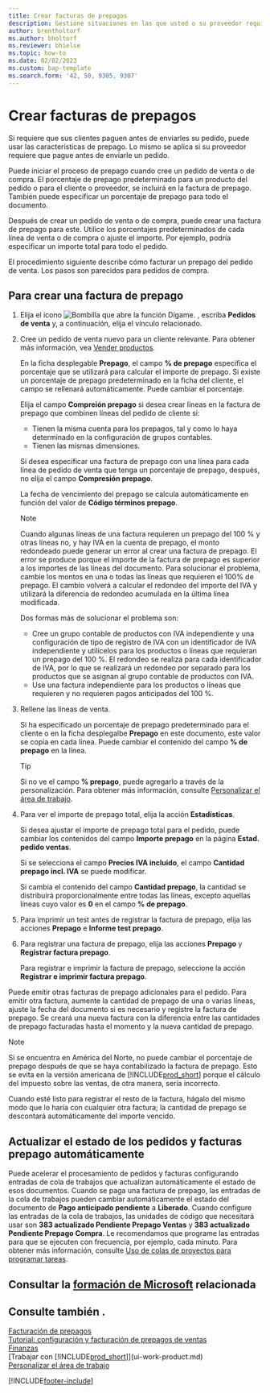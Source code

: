 ```yaml
---
title: Crear facturas de prepagos
description: Gestione situaciones en las que usted o su proveedor requieran prepago. Utilice los porcentajes predeterminados de cada línea de venta o de compra o ajuste el importe según sea necesario.
author: brentholtorf
ms.author: bholtorf
ms.reviewer: bhielse
ms.topic: how-to
ms.date: 02/02/2023
ms.custom: bap-template
ms.search.form: '42, 50, 9305, 9307'
---
```

# Crear facturas de prepagos

Si requiere que sus clientes paguen antes de enviarles su pedido, puede usar las características de prepago. Lo mismo se aplica si su proveedor requiere que pague antes de enviarle un pedido.  

Puede iniciar el proceso de prepago cuando cree un pedido de venta o de compra. El porcentaje de prepago predeterminado para un producto del pedido o para el cliente o proveedor, se incluirá en la factura de prepago. También puede especificar un porcentaje de prepago para todo el documento.

Después de crear un pedido de venta o de compra, puede crear una factura de prepago para este. Utilice los porcentajes predeterminados de cada línea de venta o de compra o ajuste el importe. Por ejemplo, podría especificar un importe total para todo el pedido.  

El procedimiento siguiente describe cómo facturar un prepago del pedido de venta. Los pasos son parecidos para pedidos de compra.  

## Para crear una factura de prepago

1. Elija el icono ![Bombilla que abre la función Dígame.](media/ui-search/search_small.png "Dígame qué desea hacer") , escriba **Pedidos de venta** y, a continuación, elija el vínculo relacionado.  
2. Cree un pedido de venta nuevo para un cliente relevante. Para obtener más información, vea [Vender productos](sales-how-sell-products.md).  

    En la ficha desplegable **Prepago**, el campo **% de prepago** especifica el porcentaje que se utilizará para calcular el importe de prepago. Si existe un porcentaje de prepago predeterminado en la ficha del cliente, el campo se rellenará automáticamente. Puede cambiar el porcentaje. <!--This percentage is applied to lines where the item on that line does not already specify a prepayment percentage. The prepayment percentage is only copied from the header to lines that do not copy the default prepayment percentage from the item.-->  

    Elija el campo **Compreión prepago** si desea crear líneas en la factura de prepago que combinen líneas del pedido de cliente si:  

    - Tienen la misma cuenta para los prepagos, tal y como lo haya determinado en la configuración de grupos contables.  
    - Tienen las mismas dimensiones.  

    Si desea especificar una factura de prepago con una línea para cada línea de pedido de venta que tenga un porcentaje de prepago, después, no elija el campo **Compresión prepago**.  

    La fecha de vencimiento del prepago se calcula automáticamente en función del valor de **Código términos prepago**.

    > [!NOTE]
    > Cuando algunas líneas de una factura requieren un prepago del 100 % y otras líneas no, y hay IVA en la cuenta de prepago, el monto redondeado puede generar un error al crear una factura de prepago. El error se produce porque el importe de la factura de prepago es superior a los importes de las líneas del documento. Para solucionar el problema, cambie los montos en una o todas las líneas que requieren el 100% de prepago. El cambio volverá a calcular el redondeo del importe del IVA y utilizará la diferencia de redondeo acumulada en la última línea modificada.
    >
    > Dos formas más de solucionar el problema son:
    >
    > * Cree un grupo contable de productos con IVA independiente y una configuración de tipo de registro de IVA con un identificador de IVA independiente y utilícelos para los productos o líneas que requieran un prepago del 100 %. El redondeo se realiza para cada identificador de IVA, por lo que se realizará un redondeo por separado para los productos que se asignan al grupo contable de productos con IVA.
    > * Use una factura independiente para los productos o líneas que requieren y no requieren pagos anticipados del 100 %.

3. Rellene las líneas de venta.  

    Si ha especificado un porcentaje de prepago predeterminado para el cliente o en la ficha desplegalbe **Prepago** en este documento, este valor se copia en cada línea. Puede cambiar el contenido del campo **% de prepago** en la línea.  

    > [!TIP]
    > Si no ve el campo **% prepago**, puede agregarlo a través de la personalización.  Para obtener más información, consulte [Personalizar el área de trabajo](ui-personalization-user.md).

4. Para ver el importe de prepago total, elija la acción **Estadísticas**.

    Si desea ajustar el importe de prepago total para el pedido, puede cambiar los contenidos del campo **Importe prepago** en la página **Estad. pedido ventas**.  

    Si se selecciona el campo **Precios IVA incluido**, el campo **Cantidad prepago incl. IVA** se puede modificar.  

    Si cambia el contenido del campo **Cantidad prepago**, la cantidad se distribuirá proporcionalmente entre todas las líneas, excepto aquellas líneas cuyo valor es **0** en el campo **% de prepago**.  

5. Para imprimir un test antes de registrar la factura de prepago, elija las acciones **Prepago** e **Informe test prepago**.  
6. Para registrar una factura de prepago, elija las acciones **Prepago** y **Registrar factura prepago**.  

    Para registrar e imprimir la factura de prepago, seleccione la acción **Registrar e imprimir factura prepago**.  

Puede emitir otras facturas de prepago adicionales para el pedido. Para emitir otra factura, aumente la cantidad de prepago de una o varias líneas, ajuste la fecha del documento si es necesario y registre la factura de prepago. Se creará una nueva factura con la diferencia entre las cantidades de prepago facturadas hasta el momento y la nueva cantidad de prepago.  

> [!NOTE]  
> Si se encuentra en América del Norte, no puede cambiar el porcentaje de prepago después de que se haya contabilizado la factura de prepago. Esto se evita en la versión americana de [!INCLUDE[prod_short](includes/prod_short.md)] porque el cálculo del impuesto sobre las ventas, de otra manera, sería incorrecto.  

 Cuando esté listo para registrar el resto de la factura, hágalo del mismo modo que lo haría con cualquier otra factura; la cantidad de prepago se descontará automáticamente del importe vencido.  

## Actualizar el estado de los pedidos y facturas prepago automáticamente

Puede acelerar el procesamiento de pedidos y facturas configurando entradas de cola de trabajos que actualizan automáticamente el estado de esos documentos. Cuando se paga una factura de prepago, las entradas de la cola de trabajos pueden cambiar automáticamente el estado del documento de **Pago anticipado pendiente** a **Liberado**. Cuando configure las entradas de la cola de trabajos, las unidades de código que necesitará usar son **383 actualizado Pendiente Prepago Ventas** y **383 actualizado Pendiente Prepago Compra**. Le recomendamos que programe las entradas para que se ejecuten con frecuencia, por ejemplo, cada minuto. Para obtener más información, consulte [Uso de colas de proyectos para programar tareas](admin-job-queues-schedule-tasks.md).

## Consultar la [formación de Microsoft](/training/modules/prepayment-invoices-dynamics-365-business-central/) relacionada

## Consulte también .

[Facturación de prepagos](finance-invoice-prepayments.md)  
[Tutorial: configuración y facturación de prepagos de ventas](walkthrough-setting-up-and-invoicing-sales-prepayments.md)  
[Finanzas](finance.md)  
[Trabajar con [!INCLUDE[prod_short](includes/prod_short.md)]](ui-work-product.md)  
[Personalizar el área de trabajo](ui-personalization-user.md)  


[!INCLUDE[footer-include](includes/footer-banner.md)]
